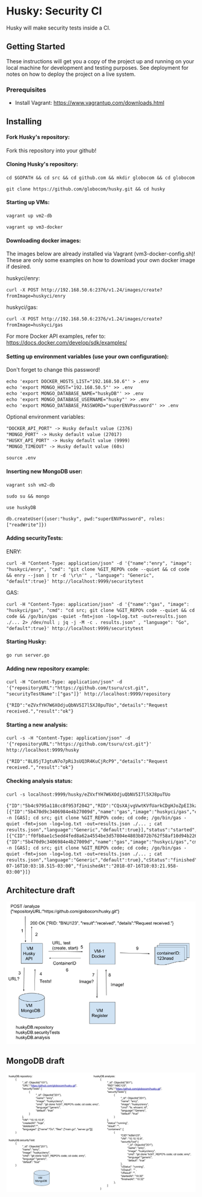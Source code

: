 # Husky: Security CI

Husky will make security tests inside a CI.

## Getting Started

These instructions will get you a copy of the project up and running on your local machine for development and testing purposes. See deployment for notes on how to deploy the project on a live system.

### Prerequisites

* Install Vagrant: https://www.vagrantup.com/downloads.html

## Installing

#### Fork Husky's repository:

Fork this repository into your github!

#### Cloning Husky's repository:

```
cd $GOPATH && cd src && cd github.com && mkdir globocom && cd globocom
```

```
git clone https://github.com/globocom/husky.git && cd husky
```

#### Starting up VMs:

```
vagrant up vm2-db
```

```
vagrant up vm3-docker
```

#### Downloading docker images:

The images below are already installed via Vagrant (vm3-docker-config.sh)! These are only some examples on how to download your own docker image if desired. 

huskyci/enry:

```
curl -X POST http://192.168.50.6:2376/v1.24/images/create?fromImage=huskyci/enry
```

huskyci/gas:

```
curl -X POST http://192.168.50.6:2376/v1.24/images/create?fromImage=huskyci/gas
```

For more Docker API examples, refer to: https://docs.docker.com/develop/sdk/examples/

#### Setting up environment variables (use your own configuration):

Don't forget to change this password!

```
echo 'export DOCKER_HOSTS_LIST="192.168.50.6"' > .env
echo 'export MONGO_HOST="192.168.50.5"' >> .env
echo 'export MONGO_DATABASE_NAME="huskyDB"' >> .env
echo 'export MONGO_DATABASE_USERNAME="husky"' >> .env
echo 'export MONGO_DATABASE_PASSWORD="superENVPassword"' >> .env
```

Optional environment variables:

```
"DOCKER_API_PORT" -> Husky default value (2376)
"MONGO_PORT" -> Husky default value (27017)
"HUSKY_API_PORT" -> Husky default value (9999)
"MONGO_TIMEOUT" -> Husky default value (60s)
```

```
source .env
```

#### Inserting new MongoDB user:

```
vagrant ssh vm2-db
```

```
sudo su && mongo
```

```
use huskyDB
```

```
db.createUser({user:"husky", pwd:"superENVPassword", roles: ["readWrite"]})
```

#### Adding securityTests:

ENRY:

```
curl -H "Content-Type: application/json" -d '{"name":"enry", "image": "huskyci/enry", "cmd": "git clone %GIT_REPO% code --quiet && cd code && enry --json | tr -d '\r\n'" , "language": "Generic", "default":true}' http://localhost:9999/securitytest
```

GAS:

```
curl -H "Content-Type: application/json" -d '{"name":"gas", "image": "huskyci/gas", "cmd": "cd src; git clone %GIT_REPO% code --quiet && cd code && /go/bin/gas -quiet -fmt=json -log=log.txt -out=results.json ./... 2> /dev/null ; jq -j -M -c . results.json" , "language": "Go", "default":true}' http://localhost:9999/securitytest
```

#### Starting Husky:

```
go run server.go
```

#### Adding new repository example:

```
curl -H "Content-Type: application/json" -d '{"repositoryURL":"https://github.com/tsuru/cst.git", "securityTestName":["gas"]}' http://localhost:9999/repository 
```

```
{"RID":"eZVxfYH7W6XOdjuQbNV5I7l5XJ8puTUo","details":"Request received.","result":"ok"}
```

#### Starting a new analysis:

```
curl -s -H "Content-Type: application/json" -d '{"repositoryURL":"https://github.com/tsuru/cst.git"}' http://localhost:9999/husky
```
```
{"RID":"8L85jTJgtuN7o7pRi3sUQ3R4KuCjRcP9","details":"Request received.","result":"ok"}
```

#### Checking analysis status:

```
curl -s localhost:9999/husky/eZVxfYH7W6XOdjuQbNV5I7l5XJ8puTUo
```

```
{"ID":"5b4c9795a118cc8f953f2042","RID":"CQsXAjvgVwtKVfUarkCDgHJoZpEI3kz9","URL":"https://github.com/tsuru/cst.git","securityTests":[{"ID":"5b470d9c3406984e4b27009d","name":"gas","image":"huskyci/gas","cmd":"echo -n [GAS]; cd src; git clone %GIT_REPO% code; cd code; /go/bin/gas -quiet -fmt=json -log=log.txt -out=results.json ./... ; cat results.json","language":"Generic","default":true}],"status":"started","result":"","containers":[{"CID":"f0fb8ae1c5edd4fed8a62a4554be3d57804e4803b872b762f58af10d94b226e7","VM":"","securityTest":{"ID":"5b470d9c3406984e4b27009d","name":"gas","image":"huskyci/gas","cmd":"echo -n [GAS]; cd src; git clone %GIT_REPO% code; cd code; /go/bin/gas -quiet -fmt=json -log=log.txt -out=results.json ./... ; cat results.json","language":"Generic","default":true},"cStatus":"finished","cOutput":"\u0001\u0000\u0000\u0000\u0000\u0000\u0000\u0005[GAS]","cResult":"","startedAt":"2018-07-16T10:03:18.515-03:00","finishedAt":"2018-07-16T10:03:21.958-03:00"}]}
```

## Architecture draft

![architecture](images/architecture-draft.png)

## MongoDB draft

![db](images/mongoBD-draft.png)


